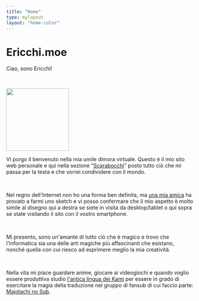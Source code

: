 ```yaml
---
title: "Home"
type: mylayout
layout: "home-color"
---
```


# Ericchi.moe

Ciao, sono Ericchi!

&nbsp;

<img class="desktop-only-right drawing" style="width: 12em; background-clip: content-box; shape-outside: polygon(30% 34%, 7% 20%, 30% 0, 71% 0, 86% 18%, 87% 43%, 100% 48%, 73% 100%, 36% 100%, 36% 69%, 0 61%, 3% 50%);" src="portrait.png">

Vi porgo il benvenuto nella mia umile dimora virtuale. Questo è il mio sito web personale e qui nella sezione “[Scarabocchi](posts/)” posto tutto ciò che mi passa per la testa e che vorrei condividere con il mondo.

&nbsp;

Nel regno dell'Internet non ho una forma ben definita, ma [una mia amica](https://www.facebook.com/mathelt.6) ha provato a farmi uno sketch e vi posso confermare che il mio aspetto è molto simile al disegno qui a destra se siete in visita da desktop/tablet o qui sopra se state visitando il sito con il vostro smartphone.

&nbsp;

Mi presento, sono un'amante di tutto ciò che è magico e trovo che l'informatica sia una delle arti magiche più affascinanti che esistano, nonché quella con cui riesco ad esprimere meglio la mia creatività.

&nbsp;

Nella vita mi piace guardare anime, giocare ai videogiochi e quando voglio essere produttiva studio [l'antica lingua dei Kami](https://it.wikipedia.org/wiki/Lingua_giapponese) per essere in grado di esercitare la magia della traduzione nel gruppo di fansub di cui faccio parte: [Majotachi no Sub](https://majotachinosub.com).
